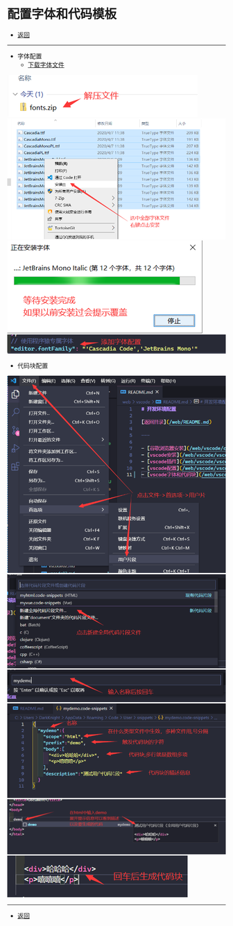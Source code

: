 # 配置字体和代码模板

- [返回](./README.md)

---

- 字体配置
  - [下载字体文件](https://media.huhuiyu.top/download/fonts.zip)

<section class="img-flex-box" >
  <section><img  src="../../images/webfront/vscode-font/vscode-font0001.png" alt=""></section>
  <section><img  src="../../images/webfront/vscode-font/vscode-font0002.png" alt=""></section>
  <section><img  src="../../images/webfront/vscode-font/vscode-font0003.png" alt=""></section>
  <section><img  src="../../images/webfront/vscode-font/vscode-font0004.png" alt=""></section>
</section>

- 代码块配置

<section class="img-flex-box" >
  <section><img  src="../../images/webfront/vscode-font/vscode-font0100.png" alt=""></section>
  <section><img  src="../../images/webfront/vscode-font/vscode-font0101.png" alt=""></section>
  <section><img  src="../../images/webfront/vscode-font/vscode-font0102.png" alt=""></section>
  <section><img  src="../../images/webfront/vscode-font/vscode-font0103.png" alt=""></section>
  <section><img  src="../../images/webfront/vscode-font/vscode-font0104.png" alt=""></section>
  <section><img  src="../../images/webfront/vscode-font/vscode-font0105.png" alt=""></section>
</section>

---

- [返回](./README.md)

<!-- js处理背景和css样式 -->
<script type="module" src="https://huhuiyu.top/js/github.js"></script>
